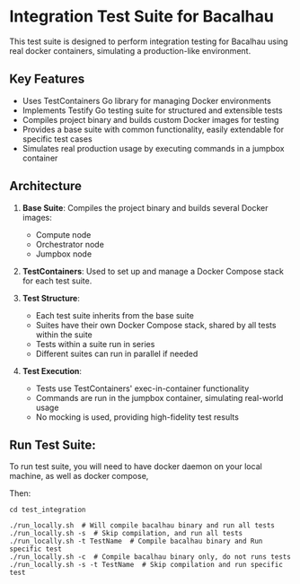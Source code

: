 # Integration Test Suite for Bacalhau

This test suite is designed to perform integration testing for Bacalhau using real docker containers, simulating a production-like environment.

## Key Features

- Uses TestContainers Go library for managing Docker environments
- Implements Testify Go testing suite for structured and extensible tests
- Compiles project binary and builds custom Docker images for testing
- Provides a base suite with common functionality, easily extendable for specific test cases
- Simulates real production usage by executing commands in a jumpbox container

## Architecture

1. **Base Suite**: Compiles the project binary and builds several Docker images:
    - Compute node
    - Orchestrator node
    - Jumpbox node

2. **TestContainers**: Used to set up and manage a Docker Compose stack for each test suite.

3. **Test Structure**:
    - Each test suite inherits from the base suite
    - Suites have their own Docker Compose stack, shared by all tests within the suite
    - Tests within a suite run in series
    - Different suites can run in parallel if needed

4. **Test Execution**:
    - Tests use TestContainers' exec-in-container functionality
    - Commands are run in the jumpbox container, simulating real-world usage
    - No mocking is used, providing high-fidelity test results

## Run Test Suite:

To run test suite, you will need to have docker daemon on your local machine, as well as docker compose,

Then:

```shell
cd test_integration

./run_locally.sh  # Will compile bacalhau binary and run all tests
./run_locally.sh -s  # Skip compilation, and run all tests
./run_locally.sh -t TestName  # Compile bacalhau binary and Run specific test
./run_locally.sh -c  # Compile bacalhau binary only, do not runs tests
./run_locally.sh -s -t TestName  # Skip compilation and run specific test
```
